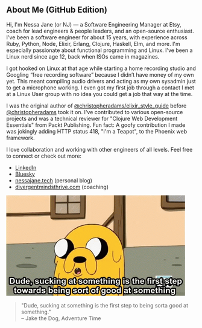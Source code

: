 ## About Me (GitHub Edition)

Hi, I'm Nessa Jane (or NJ) — a Software Engineering Manager at Etsy, coach for lead engineers & people leaders, and an open-source enthusiast. I've been a software engineer for about 15 years, with experience across Ruby, Python, Node, Elixir, Erlang, Clojure, Haskell, Elm, and more. I'm especially passionate about functional programming and Linux. I've been a Linux nerd since age 12, back when ISOs came in magazines.

I got hooked on Linux at that age while starting a home recording studio and Googling “free recording software” because I didn’t have money of my own yet. This meant compiling audio drivers and acting as my own sysadmin just to get a microphone working. I even got my first job through a contact I met at a Linux User group with no idea you could get a job that way at the time.

I was the original author of [@christopheradams/elixir_style_guide](https://github.com/christopheradams/elixir_style_guide) before [@christopheradams](https://github.com/christopheradams) took it on. I've contributed to various open-source projects and was a technical reviewer for "Clojure Web Development Essentials" from Packt Publishing. Fun fact: A goofy contribution I made was jokingly adding HTTP status 418, "I'm a Teapot", to the Phoenix web framework.

I love collaboration and working with other engineers of all levels. Feel free to connect or check out more:
- [LinkedIn](https://linkedin.com/in/divergentmindsthrive)
- [Bluesky](https://bsky.app/profile/nessamurmur.bsky.social)
- [nessajane.tech](https://nessajane.tech) (personal blog)
- [divergentmindsthrive.com](https://divergentmindsthrive.com) (coaching)

![gif of Jake the Dog from Adventure Time saying Dude, sucking at something is the first step to being sorta good at something.](imgs/jake.gif)
> "Dude, sucking at something is the first step to being sorta good at something."  
> – Jake the Dog, Adventure Time

